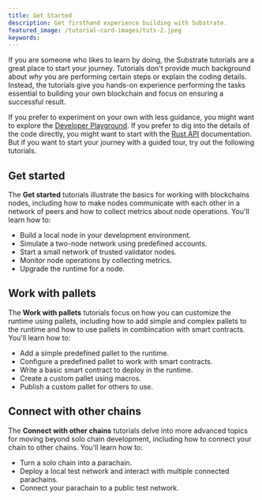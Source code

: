 ```yaml
---
title: Get Started
description: Get firsthand experience building with Substrate.
featured_image: /tutorial-card-images/tuts-2.jpeg
keywords:
---
```


If you are someone who likes to learn by doing, the Substrate tutorials are a great place to start your journey.
Tutorials don't provide much background about _why_ you are performing certain steps or explain the coding details.
Instead, the tutorials give you hands-on experience performing the tasks essential to building your own blockchain and focus on ensuring a successful result.

If you prefer to experiment on your own with less guidance, you might want to explore the [Developer Playground]().
If you prefer to dig into the details of the code directly, you might want to start with the [Rust API]() documentation.
But if you want to start your journey with a guided tour, try out the following tutorials.

## Get started

The **Get started** tutorials illustrate the basics for working with blockchains nodes, including how to make nodes communicate with each other in a network of peers and how to collect metrics about node operations.
You'll learn how to:

- Build a local node in your development environment.
- Simulate a two-node network using predefined accounts.
- Start a small network of trusted validator nodes.
- Monitor node operations by collecting metrics.
- Upgrade the runtime for a node.

## Work with pallets

The **Work with pallets** tutorials focus on how you can customize the runtime using pallets, including how to add simple and complex pallets to the runtime and how to use pallets in combincation with smart contracts.
You'll learn how to:

- Add a simple predefined pallet to the runtime.
- Configure a predefined pallet to work with smart contracts.
- Write a basic smart contract to deploy in the runtime.
- Create a custom pallet using macros.
- Publish a custom pallet for others to use.

## Connect with other chains

The **Connect with other chains** tutorials delve into more advanced topics for moving beyond solo chain development, including how to connect your chain to other chains.
You'll learn how to:

- Turn a solo chain into a parachain.
- Deploy a local test network and interact with multiple connected parachains.
- Connect your parachain to a public test network.
